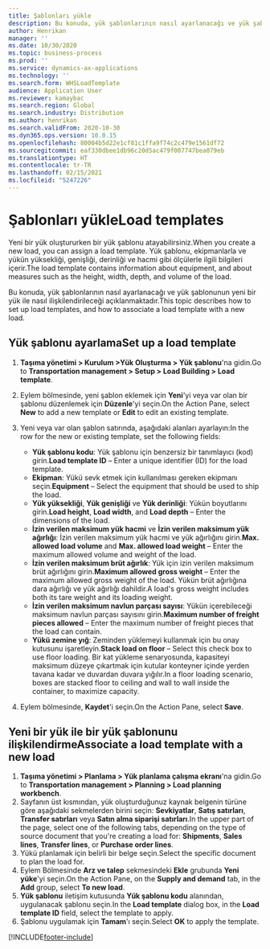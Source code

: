 ```yaml
---
title: Şablonları yükle
description: Bu konuda, yük şablonlarının nasıl ayarlanacağı ve yük şablonunun yeni bir yük ile nasıl ilişkilendirileceği açıklanmaktadır.
author: Henrikan
manager: ''
ms.date: 10/30/2020
ms.topic: business-process
ms.prod: ''
ms.service: dynamics-ax-applications
ms.technology: ''
ms.search.form: WHSLoadTemplate
audience: Application User
ms.reviewer: kamaybac
ms.search.region: Global
ms.search.industry: Distribution
ms.author: henrikan
ms.search.validFrom: 2020-10-30
ms.dyn365.ops.version: 10.0.15
ms.openlocfilehash: 80004b5d22e1cf81c1ffa9f74c2c479e1561df72
ms.sourcegitcommit: eaf330dbee1db96c20d5ac479f007747bea079eb
ms.translationtype: HT
ms.contentlocale: tr-TR
ms.lasthandoff: 02/15/2021
ms.locfileid: "5247226"
---
```

# <a name="load-templates"></a><span data-ttu-id="b25e5-103">Şablonları yükle</span><span class="sxs-lookup"><span data-stu-id="b25e5-103">Load templates</span></span>

<span data-ttu-id="b25e5-104">Yeni bir yük oluştururken bir yük şablonu atayabilirsiniz.</span><span class="sxs-lookup"><span data-stu-id="b25e5-104">When you create a new load, you can assign a load template.</span></span> <span data-ttu-id="b25e5-105">Yük şablonu, ekipmanlarla ve yükün yüksekliği, genişliği, derinliği ve hacmi gibi ölçülerle ilgili bilgileri içerir.</span><span class="sxs-lookup"><span data-stu-id="b25e5-105">The load template contains information about equipment, and about measures such as the height, width, depth, and volume of the load.</span></span>

<span data-ttu-id="b25e5-106">Bu konuda, yük şablonlarının nasıl ayarlanacağı ve yük şablonunun yeni bir yük ile nasıl ilişkilendirileceği açıklanmaktadır.</span><span class="sxs-lookup"><span data-stu-id="b25e5-106">This topic describes how to set up load templates, and how to associate a load template with a new load.</span></span>

## <a name="set-up-a-load-template"></a><span data-ttu-id="b25e5-107">Yük şablonu ayarlama</span><span class="sxs-lookup"><span data-stu-id="b25e5-107">Set up a load template</span></span>

1. <span data-ttu-id="b25e5-108">**Taşıma yönetimi \> Kurulum \>Yük Oluşturma \> Yük şablonu**'na gidin.</span><span class="sxs-lookup"><span data-stu-id="b25e5-108">Go to **Transportation management \> Setup \> Load Building \> Load template**.</span></span>
1. <span data-ttu-id="b25e5-109">Eylem bölmesinde, yeni şablon eklemek için **Yeni**'yi veya var olan bir şablonu düzenlemek için **Düzenle**'yi seçin.</span><span class="sxs-lookup"><span data-stu-id="b25e5-109">On the Action Pane, select **New** to add a new template or **Edit** to edit an existing template.</span></span>
1. <span data-ttu-id="b25e5-110">Yeni veya var olan şablon satırında, aşağıdaki alanları ayarlayın:</span><span class="sxs-lookup"><span data-stu-id="b25e5-110">In the row for the new or existing template, set the following fields:</span></span>

    - <span data-ttu-id="b25e5-111">**Yük şablonu kodu**: Yük şablonu için benzersiz bir tanımlayıcı (kod) girin.</span><span class="sxs-lookup"><span data-stu-id="b25e5-111">**Load template ID** – Enter a unique identifier (ID) for the load template.</span></span>
    - <span data-ttu-id="b25e5-112">**Ekipman**: Yükü sevk etmek için kullanılması gereken ekipmanı seçin.</span><span class="sxs-lookup"><span data-stu-id="b25e5-112">**Equipment** – Select the equipment that should be used to ship the load.</span></span>
    - <span data-ttu-id="b25e5-113">**Yük yüksekliği**, **Yük genişliği** ve **Yük derinliği**: Yükün boyutlarını girin.</span><span class="sxs-lookup"><span data-stu-id="b25e5-113">**Load height**, **Load width**, and **Load depth** – Enter the dimensions of the load.</span></span>
    - <span data-ttu-id="b25e5-114">**İzin verilen maksimum yük hacmi** ve **İzin verilen maksimum yük ağırlığı**: İzin verilen maksimum yük hacmi ve yük ağırlığını girin.</span><span class="sxs-lookup"><span data-stu-id="b25e5-114">**Max. allowed load volume** and **Max. allowed load weight** – Enter the maximum allowed volume and weight of the load.</span></span>
    - <span data-ttu-id="b25e5-115">**İzin verilen maksimum brüt ağırlık**: Yük için izin verilen maksimum brüt ağırlığını girin.</span><span class="sxs-lookup"><span data-stu-id="b25e5-115">**Maximum allowed gross weight** – Enter the maximum allowed gross weight of the load.</span></span> <span data-ttu-id="b25e5-116">Yükün brüt ağırlığına dara ağırlığı ve yük ağırlığı dahildir.</span><span class="sxs-lookup"><span data-stu-id="b25e5-116">A load's gross weight includes both its tare weight and its loading weight.</span></span>
    - <span data-ttu-id="b25e5-117">**İzin verilen maksimum navlun parçası sayısı**: Yükün içerebileceği maksimum navlun parçası sayısını girin.</span><span class="sxs-lookup"><span data-stu-id="b25e5-117">**Maximum number of freight pieces allowed** – Enter the maximum number of freight pieces that the load can contain.</span></span>
    - <span data-ttu-id="b25e5-118">**Yükü zemine yığ**: Zeminden yüklemeyi kullanmak için bu onay kutusunu işaretleyin.</span><span class="sxs-lookup"><span data-stu-id="b25e5-118">**Stack load on floor** – Select this check box to use floor loading.</span></span> <span data-ttu-id="b25e5-119">Bir kat yükleme senaryosunda, kapasiteyi maksimum düzeye çıkartmak için kutular konteyner içinde yerden tavana kadar ve duvardan duvara yığılır.</span><span class="sxs-lookup"><span data-stu-id="b25e5-119">In a floor loading scenario, boxes are stacked floor to ceiling and wall to wall inside the container, to maximize capacity.</span></span>

1. <span data-ttu-id="b25e5-120">Eylem bölmesinde, **Kaydet**'i seçin.</span><span class="sxs-lookup"><span data-stu-id="b25e5-120">On the Action Pane, select **Save**.</span></span>

## <a name="associate-a-load-template-with-a-new-load"></a><span data-ttu-id="b25e5-121">Yeni bir yük ile bir yük şablonunu ilişkilendirme</span><span class="sxs-lookup"><span data-stu-id="b25e5-121">Associate a load template with a new load</span></span>

1. <span data-ttu-id="b25e5-122">**Taşıma yönetimi \> Planlama \> Yük planlama çalışma ekranı**'na gidin.</span><span class="sxs-lookup"><span data-stu-id="b25e5-122">Go to **Transportation management \> Planning \> Load planning workbench**.</span></span>
1. <span data-ttu-id="b25e5-123">Sayfanın üst kısmından, yük oluşturduğunuz kaynak belgenin türüne göre aşağıdaki sekmelerden birini seçin: **Sevkiyatlar**, **Satış satırları**, **Transfer satırları** veya **Satın alma siparişi satırları**.</span><span class="sxs-lookup"><span data-stu-id="b25e5-123">In the upper part of the page, select one of the following tabs, depending on the type of source document that you're creating a load for: **Shipments**, **Sales lines**, **Transfer lines**, or **Purchase order lines**.</span></span> 
1. <span data-ttu-id="b25e5-124">Yükü planlamak için belirli bir belge seçin.</span><span class="sxs-lookup"><span data-stu-id="b25e5-124">Select the specific document to plan the load for.</span></span>
1. <span data-ttu-id="b25e5-125">Eylem Bölmesinde **Arz ve talep** sekmesindeki **Ekle** grubunda **Yeni yüke**'yi seçin.</span><span class="sxs-lookup"><span data-stu-id="b25e5-125">On the Action Pane, on the **Supply and demand** tab, in the **Add** group, select **To new load**.</span></span>
1. <span data-ttu-id="b25e5-126">**Yük şablonu** iletişim kutusunda **Yük şablonu kodu** alanından, uygulanacak şablonu seçin.</span><span class="sxs-lookup"><span data-stu-id="b25e5-126">In the **Load template** dialog box, in the **Load template ID** field, select the template to apply.</span></span>
1. <span data-ttu-id="b25e5-127">Şablonu uygulamak için **Tamam**'ı seçin.</span><span class="sxs-lookup"><span data-stu-id="b25e5-127">Select **OK** to apply the template.</span></span>


[!INCLUDE[footer-include](../../../includes/footer-banner.md)]